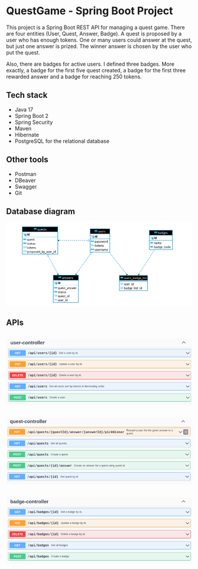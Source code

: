 # QuestGame -  Spring Boot Project

This project is a Spring Boot REST API for managing a quest game. There are four entities (User, Quest, Answer, Badge). A quest is proposed by a user who has enough tokens. One or many users could answer at the quest, but just one answer is prized. The winner answer is chosen by the user who put the quest. 

Also, there are badges for active users. I defined three badges. More exactly, a badge for the first five quest created, a badge for the first three rewarded answer and a badge for reaching 250 tokens.  

## Tech stack

- Java 17
- Spring Boot 2
- Spring Security
- Maven
- Hibernate
- PostgreSQL for the relational database

## Other tools

- Postman 
- DBeaver
- Swagger
- Git

## Database diagram
![Screenshot](https://github.com/marta32/QuestGame/blob/main/images/Diagram.png)

## APIs
![Screenshot](https://github.com/marta32/QuestGame/blob/main/images/User.png)
-----
![Screenshot](https://github.com/marta32/QuestGame/blob/main/images/Quest.png)
-----
![Screenshot](https://github.com/marta32/QuestGame/blob/main/images/Badge.png)
-----